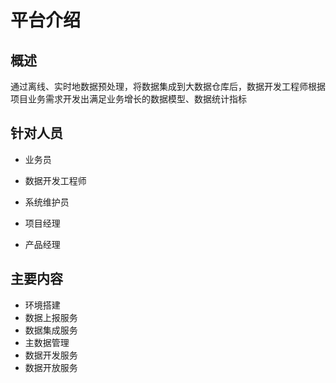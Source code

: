# 平台介绍

## 概述

​         通过离线、实时地数据预处理，将数据集成到大数据仓库后，数据开发工程师根据项目业务需求开发出满足业务增长的数据模型、数据统计指标

## 针对人员

- 业务员
- 数据开发工程师

- 系统维护员
- 项目经理
- 产品经理

## 主要内容

- 环境搭建
- 数据上报服务
- 数据集成服务
- 主数据管理
- 数据开发服务
- 数据开放服务

### 



